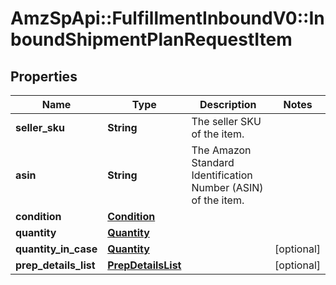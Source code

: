 # AmzSpApi::FulfillmentInboundV0::InboundShipmentPlanRequestItem

## Properties
Name | Type | Description | Notes
------------ | ------------- | ------------- | -------------
**seller_sku** | **String** | The seller SKU of the item. | 
**asin** | **String** | The Amazon Standard Identification Number (ASIN) of the item. | 
**condition** | [**Condition**](Condition.md) |  | 
**quantity** | [**Quantity**](Quantity.md) |  | 
**quantity_in_case** | [**Quantity**](Quantity.md) |  | [optional] 
**prep_details_list** | [**PrepDetailsList**](PrepDetailsList.md) |  | [optional] 


